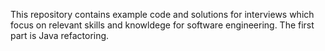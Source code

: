 This repository contains example code and solutions for interviews which focus on relevant skills and knowldege for software engineering. The first part is Java refactoring.
